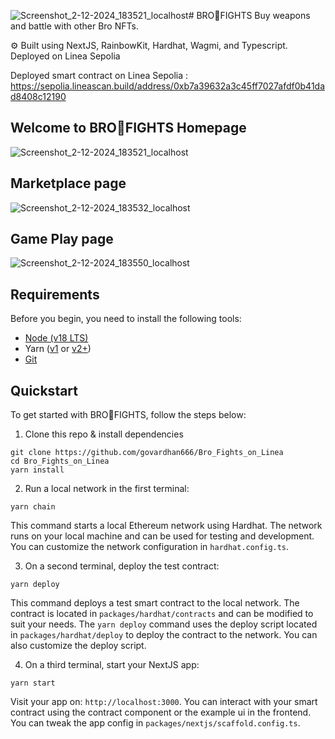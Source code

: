 ![Screenshot_2-12-2024_183521_localhost](https://github.com/user-attachments/assets/3f030219-4220-40a1-881a-ea5d4082ff92)# BRO💪FIGHTS
Buy weapons and battle with other Bro NFTs.

⚙️ Built using NextJS, RainbowKit, Hardhat, Wagmi, and Typescript. Deployed on Linea Sepolia

Deployed smart contract on Linea Sepolia : https://sepolia.lineascan.build/address/0xb7a39632a3c45ff7027afdf0b41dad8408c12190

## Welcome to BRO💪FIGHTS Homepage

![Screenshot_2-12-2024_183521_localhost](https://github.com/user-attachments/assets/61865295-7cd6-4219-8267-9fcd9a0b352e)

## Marketplace page

![Screenshot_2-12-2024_183532_localhost](https://github.com/user-attachments/assets/09d92048-eb3d-401c-bccd-5067cb754bd8)

## Game Play page

![Screenshot_2-12-2024_183550_localhost](https://github.com/user-attachments/assets/db76dd10-80d0-4e1e-81ec-4fb4d18b7cd7)

## Requirements

Before you begin, you need to install the following tools:

- [Node (v18 LTS)](https://nodejs.org/en/download/)
- Yarn ([v1](https://classic.yarnpkg.com/en/docs/install/) or [v2+](https://yarnpkg.com/getting-started/install))
- [Git](https://git-scm.com/downloads)

## Quickstart

To get started with BRO💪FIGHTS, follow the steps below:

1. Clone this repo & install dependencies

```
git clone https://github.com/govardhan666/Bro_Fights_on_Linea
cd Bro_Fights_on_Linea
yarn install
```

2. Run a local network in the first terminal:

```
yarn chain
```

This command starts a local Ethereum network using Hardhat. The network runs on your local machine and can be used for testing and development. You can customize the network configuration in `hardhat.config.ts`.

3. On a second terminal, deploy the test contract:

```
yarn deploy
```

This command deploys a test smart contract to the local network. The contract is located in `packages/hardhat/contracts` and can be modified to suit your needs. The `yarn deploy` command uses the deploy script located in `packages/hardhat/deploy` to deploy the contract to the network. You can also customize the deploy script.

4. On a third terminal, start your NextJS app:

```
yarn start
```

Visit your app on: `http://localhost:3000`. You can interact with your smart contract using the contract component or the example ui in the frontend. You can tweak the app config in `packages/nextjs/scaffold.config.ts`.

